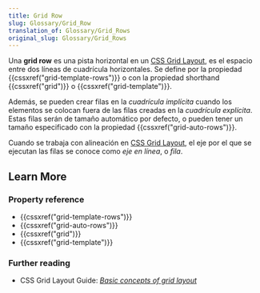 ```yaml
---
title: Grid Row
slug: Glossary/Grid_Row
translation_of: Glossary/Grid_Rows
original_slug: Glossary/Grid_Rows
---
```


Una **grid row** es una pista horizontal en un [CSS Grid Layout](/en-US/docs/Web/CSS/CSS_Grid_Layout), es el espacio entre dos líneas de cuadrícula horizontales. Se define por la propiedad {{cssxref("grid-template-rows")}} o con la propiedad shorthand {{cssxref("grid")}} o {{cssxref("grid-template")}}.

Además, se pueden crear filas en la _cuadrícula implícita_ cuando los elementos se colocan fuera de las filas creadas en la _cuadrícula explícita_. Estas filas serán de tamaño automático por defecto, o pueden tener un tamaño especificado con la propiedad {{cssxref("grid-auto-rows")}}.

Cuando se trabaja con alineación en [CSS Grid Layout](/en-US/docs/Web/CSS/CSS_Grid_Layout), el eje por el que se ejecutan las filas se conoce como _eje en línea_, o _fila_.

## Learn More

### Property reference

- {{cssxref("grid-template-rows")}}
- {{cssxref("grid-auto-rows")}}
- {{cssxref("grid")}}
- {{cssxref("grid-template")}}

### Further reading

- CSS Grid Layout Guide: _[Basic concepts of grid layout](/en-US/docs/Web/CSS/CSS_Grid_Layout/Basic_Concepts_of_Grid_Layout)_
